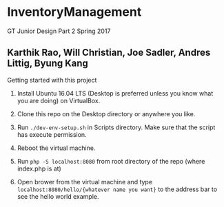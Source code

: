 # InventoryManagement
GT Junior Design Part 2 Spring 2017

Karthik Rao, Will Christian, Joe Sadler, Andres Littig, Byung Kang
----
Getting started with this project

1. Install Ubuntu 16.04 LTS (Desktop is preferred unless you know what you are doing) on VirtualBox.

2. Clone this repo on the Desktop directory or anywhere you like.

3. Run `./dev-env-setup.sh` in Scripts directory. Make sure that the script has execute permission.

4. Reboot the virtual machine.

5. Run `php -S localhost:8080` from root directory of the repo (where index.php is at)

6. Open brower from the virtual machine and type `localhost:8080/hello/{whatever name you want}` to the address bar to see the hello world example. 
